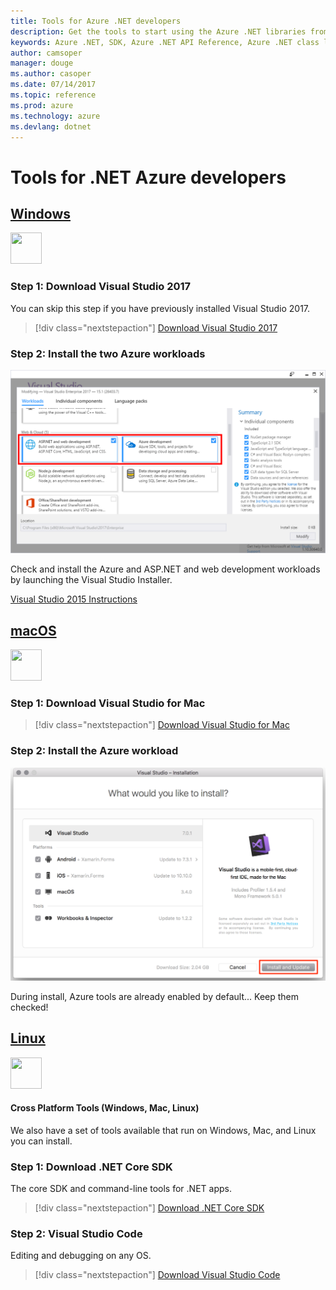 ```yaml
---
title: Tools for Azure .NET developers
description: Get the tools to start using the Azure .NET libraries from a Windows, Linux, or Mac environment.
keywords: Azure .NET, SDK, Azure .NET API Reference, Azure .NET class library
author: camsoper
manager: douge
ms.author: casoper
ms.date: 07/14/2017
ms.topic: reference
ms.prod: azure
ms.technology: azure
ms.devlang: dotnet
---
```


# Tools for .NET Azure developers


## [Windows](#tab/windows)

<img src="https://docs.microsoft.com/en-us/media/logos/logo_vs-ide.svg" width="50" height="50"></img>

### Step 1: Download Visual Studio 2017

You can skip this step if you have previously installed Visual Studio 2017.

> [!div class="nextstepaction"]
> [Download Visual Studio 2017](https://www.visualstudio.com/downloads/)

### Step 2: Install the two Azure workloads

![Visual Studio Installer](media/dotnet-tools/azure-workloads.png)

Check and install the Azure and ASP.NET and web development workloads by launching the Visual Studio Installer.

[Visual Studio 2015 Instructions](dotnet-sdk-vs2015-install.md)

## [macOS](#tab/macos)

<img src="https://docs.microsoft.com/en-us/media/logos/logo_vs-mac.svg" width="50" height="50"></img>

### Step 1: Download Visual Studio for Mac

> [!div class="nextstepaction"]
> [Download Visual Studio for Mac](https://www.visualstudio.com/vs/visual-studio-mac/)

### Step 2: Install the Azure workload

![Visual Studio for Mac Installer](media/dotnet-tools/azure-vsmac.png)

During install, Azure tools are already enabled by default... Keep them checked!

## [Linux](#tab/linux)

<img src="https://docs.microsoft.com/en-us/media/logos/logo_vs-code.svg" width="50" height="50"></img>

#### Cross Platform Tools (Windows, Mac, Linux)
We also have a set of tools available that run on Windows, Mac, and Linux you can install.

### Step 1: Download .NET Core SDK

The core SDK and command-line tools for .NET apps.

> [!div class="nextstepaction"]
> [Download .NET Core SDK](https://www.microsoft.com/net/core)

### Step 2: Visual Studio Code

Editing and debugging on any OS.

> [!div class="nextstepaction"]
> [Download Visual Studio Code](https://code.visualstudio.com)